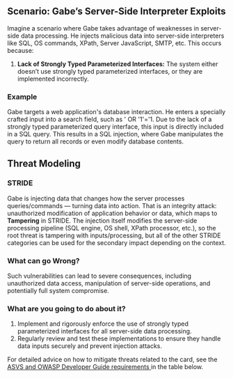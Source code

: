 ## Scenario: Gabe’s Server-Side Interpreter Exploits

Imagine a scenario where Gabe takes advantage of weaknesses in server-side data processing. He injects malicious data into server-side interpreters like SQL, OS commands, XPath, Server JavaScript, SMTP, etc. This occurs because:

1. **Lack of Strongly Typed Parameterized Interfaces:** The system either doesn’t use strongly typed parameterized interfaces, or they are implemented incorrectly.

### Example

Gabe targets a web application's database interaction. He enters a specially crafted input into a search field, such as ' OR '1'='1. Due to the lack of a strongly typed parameterized query interface, this input is directly included in a SQL query. This results in a SQL injection, where Gabe manipulates the query to return all records or even modify database contents.

## Threat Modeling

### STRIDE

Gabe is injecting data that changes how the server processes queries/commands — turning data into action. That is an integrity attack: unauthorized modification of application behavior or data, which maps to **Tampering** in STRIDE.
The injection itself modifies the server-side processing pipeline (SQL engine, OS shell, XPath processor, etc.), so the root threat is tampering with inputs/processing, but all of the other STRIDE categories can be used for the secondary impact depending on the context.

### What can go Wrong?

Such vulnerabilities can lead to severe consequences, including unauthorized data access, manipulation of server-side operations, and potentially full system compromise.

### What are you going to do about it?

1. Implement and rigorously enforce the use of strongly typed parameterized interfaces for all server-side data processing.
2. Regularly review and test these implementations to ensure they handle data inputs securely and prevent injection attacks.

For detailed advice on how to mitigate threats related to the card, see the [ASVS and OWASP Developer Guide requirements ](#mapping 'ASVS and OWASP Developer Guide requirements [internal]') in the table below.
